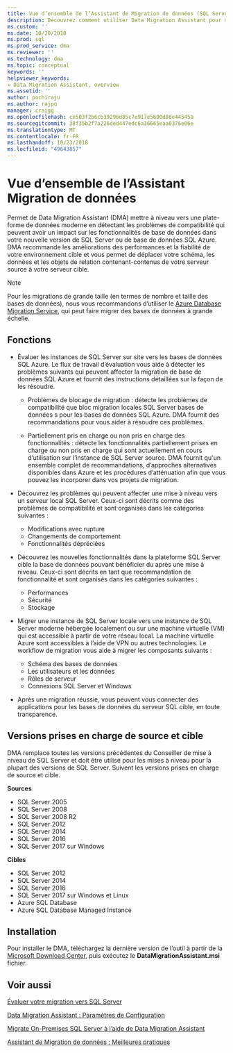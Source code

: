 ```yaml
---
title: Vue d’ensemble de l’Assistant de Migration de données (SQL Server) | Microsoft Docs
description: Découvrez comment utiliser Data Migration Assistant pour migrer des bases de données SQL Server à d’autres SQL Server ou les bases de données Azure
ms.custom: ''
ms.date: 10/20/2018
ms.prod: sql
ms.prod_service: dma
ms.reviewer: ''
ms.technology: dma
ms.topic: conceptual
keywords: ''
helpviewer_keywords:
- Data Migration Assistant, overview
ms.assetid: ''
author: pochiraju
ms.author: rajpo
manager: craigg
ms.openlocfilehash: ce503f2b6cb39296d85c7e917e5600d8de44545a
ms.sourcegitcommit: 38f35b2f7a226ded447edc6a36665eaa0376e06e
ms.translationtype: MT
ms.contentlocale: fr-FR
ms.lasthandoff: 10/23/2018
ms.locfileid: "49643857"
---
```

# <a name="overview-of-data-migration-assistant"></a>Vue d’ensemble de l’Assistant Migration de données

Permet de Data Migration Assistant (DMA) mettre à niveau vers une plate-forme de données moderne en détectant les problèmes de compatibilité qui peuvent avoir un impact sur les fonctionnalités de base de données dans votre nouvelle version de SQL Server ou de base de données SQL Azure. DMA recommande les améliorations des performances et la fiabilité de votre environnement cible et vous permet de déplacer votre schéma, les données et les objets de relation contenant-contenus de votre serveur source à votre serveur cible.

> [!NOTE] 
> Pour les migrations de grande taille (en termes de nombre et taille des bases de données), nous vous recommandons d’utiliser le [Azure Database Migration Service](https://docs.microsoft.com/azure/dms/dms-overview), qui peut faire migrer des bases de données à grande échelle.
  
## <a name="capabilities"></a>Fonctions

- Évaluer les instances de SQL Server sur site vers les bases de données SQL Azure. Le flux de travail d’évaluation vous aide à détecter les problèmes suivants qui peuvent affecter la migration de base de données SQL Azure et fournit des instructions détaillées sur la façon de les résoudre.

  - Problèmes de blocage de migration : détecte les problèmes de compatibilité que bloc migration locales SQL Server bases de données s pour les bases de données SQL Azure. DMA fournit des recommandations pour vous aider à résoudre ces problèmes.

  - Partiellement pris en charge ou non pris en charge des fonctionnalités : détecte les fonctionnalités partiellement prises en charge ou non pris en charge qui sont actuellement en cours d’utilisation sur l’instance de SQL Server source. DMA fournit qu'un ensemble complet de recommandations, d’approches alternatives disponibles dans Azure et les procédures d’atténuation afin que vous pouvez les incorporer dans vos projets de migration.

- Découvrez les problèmes qui peuvent affecter une mise à niveau vers un serveur local SQL Server. Ceux-ci sont décrits comme des problèmes de compatibilité et sont organisés dans les catégories suivantes :

  - Modifications avec rupture
  - Changements de comportement
  - Fonctionnalités dépréciées

- Découvrez les nouvelles fonctionnalités dans la plateforme SQL Server cible la base de données pouvant bénéficier du après une mise à niveau. Ceux-ci sont décrits en tant que recommandation de fonctionnalité et sont organisés dans les catégories suivantes :

  - Performances
  - Sécurité
  - Stockage

- Migrer une instance de SQL Server locale vers une instance de SQL Server moderne hébergée localement ou sur une machine virtuelle (VM) qui est accessible à partir de votre réseau local. La machine virtuelle Azure sont accessibles à l’aide de VPN ou autres technologies. Le workflow de migration vous aide à migrer les composants suivants :

  - Schéma des bases de données
  - Les utilisateurs et les données
  - Rôles de serveur
  - Connexions SQL Server et Windows

- Après une migration réussie, vous peuvent vous connecter des applications pour les bases de données du serveur SQL cible, en toute transparence.

## <a name="supported-source-and-target-versions"></a>Versions prises en charge de source et cible

DMA remplace toutes les versions précédentes du Conseiller de mise à niveau de SQL Server et doit être utilisé pour les mises à niveau pour la plupart des versions de SQL Server. Suivent les versions prises en charge de source et cible.

**Sources**
- SQL Server 2005
- SQL Server 2008
- SQL Server 2008 R2
- SQL Server 2012 
- SQL Server 2014
- SQL Server 2016
- SQL Server 2017 sur Windows

**Cibles**
- SQL Server 2012
- SQL Server 2014
- SQL Server 2016
- SQL Server 2017 sur Windows et Linux
- Azure SQL Database
- Azure SQL Database Managed Instance

## <a name="installation"></a>Installation

Pour installer le DMA, téléchargez la dernière version de l’outil à partir de la [Microsoft Download Center](https://www.microsoft.com/download/details.aspx?id=53595), puis exécutez le **DataMigrationAssistant.msi** fichier.

## <a name="see-also"></a>Voir aussi

[Évaluer votre migration vers SQL Server](../dma/dma-assesssqlonprem.md)

[Data Migration Assistant : Paramètres de Configuration](../dma/dma-configurationsettings.md)

[Migrate On-Premises SQL Server à l’aide de Data Migration Assistant](../dma/dma-migrateonpremsql.md)

[Assistant de Migration de données : Meilleures pratiques](../dma/dma-bestpractices.md)



